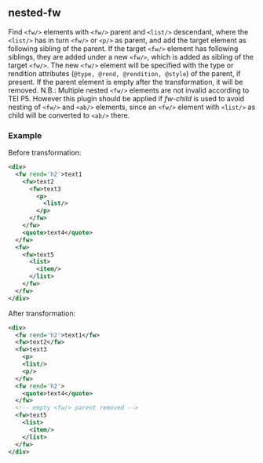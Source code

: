 ## nested-fw
Find `<fw/>` elements with `<fw/>` parent and `<list/>` descendant, where the `<list/>` has in turn  `<fw/>` or `<p/>` as parent, and add the target element as following sibling of the parent.
If the target `<fw/>` element has following siblings, they are added under a new `<fw/>`, which is added as sibling of the target `<fw/>`.
The new `<fw/>` element will be specified with the type or rendition attributes (`@type, @rend, @rendition, @style`) of the parent, if present.
If the parent element is empty after the transformation, it will be removed.
N.B.: Multiple nested `<fw/>` elements are not invalid according to TEI P5. However this plugin should be applied if *fw-child* is used to avoid nesting of `<fw/>` and `<ab/>` elements, since an `<fw/>` element with `<list/>` as child will be converted to `<ab/>` there.

### Example
Before transformation:
```xml
<div>
  <fw rend='h2'>text1
    <fw>text2
      <fw>text3
        <p>
          <list/>
        </p>
      </fw>
    </fw>
    <quote>text4</quote>
  </fw>
  <fw>
    <fw>text5
      <list>
        <item/>
      </list>
    </fw>
  </fw>
</div>
```

After transformation:
```xml
<div>
  <fw rend='h2'>text1</fw>
  <fw>text2</fw>
  <fw>text3
    <p>
    <list/>
    <p/>
  </fw>
  <fw rend='h2'>
    <quote>text4</quote>
  </fw>
  <!-- empty <fw/> parent removed -->
  <fw>text5
    <list>
      <item/>
    </list>
  </fw>
</div>
```
